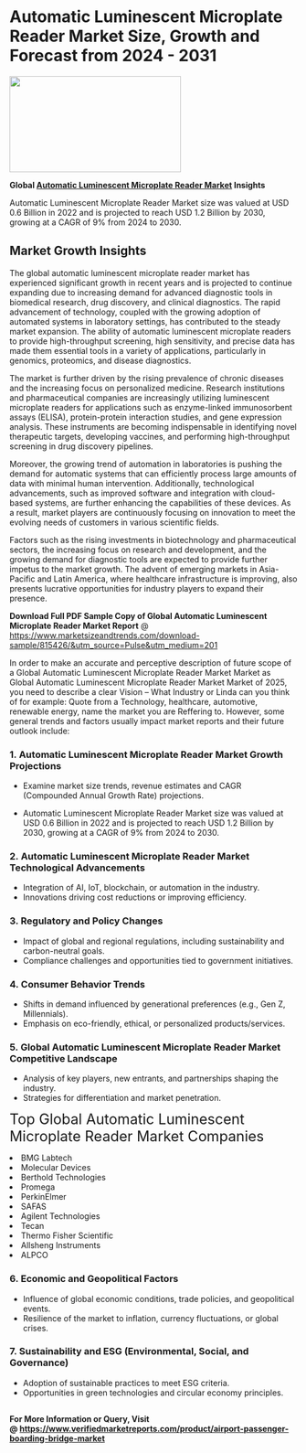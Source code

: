 <H1>Automatic Luminescent Microplate Reader Market Size, Growth and Forecast from 2024 - 2031</H1><img class="aligncenter size-medium wp-image-584254" src="https://thirdeyenews.in/wp-content/uploads/2024/09/Global-Market-Research-300x168.jpeg" alt="" width="300" height="168" /><p><strong>Global&nbsp;<a href="https://www.marketsizeandtrends.com/download-sample/815426/&amp;utm_source=Pulse&amp;utm_medium=201">Automatic Luminescent Microplate Reader Market</a> Insights</strong></p><p>Automatic Luminescent Microplate Reader Market size was valued at USD 0.6 Billion in 2022 and is projected to reach USD 1.2 Billion by 2030, growing at a CAGR of 9% from 2024 to 2030.</p><p><h2>Market Growth Insights</h2> <p>The global automatic luminescent microplate reader market has experienced significant growth in recent years and is projected to continue expanding due to increasing demand for advanced diagnostic tools in biomedical research, drug discovery, and clinical diagnostics. The rapid advancement of technology, coupled with the growing adoption of automated systems in laboratory settings, has contributed to the steady market expansion. The ability of automatic luminescent microplate readers to provide high-throughput screening, high sensitivity, and precise data has made them essential tools in a variety of applications, particularly in genomics, proteomics, and disease diagnostics.</p> <p></p> <p>The market is further driven by the rising prevalence of chronic diseases and the increasing focus on personalized medicine. Research institutions and pharmaceutical companies are increasingly utilizing luminescent microplate readers for applications such as enzyme-linked immunosorbent assays (ELISA), protein-protein interaction studies, and gene expression analysis. These instruments are becoming indispensable in identifying novel therapeutic targets, developing vaccines, and performing high-throughput screening in drug discovery pipelines.</p> <p>Moreover, the growing trend of automation in laboratories is pushing the demand for automatic systems that can efficiently process large amounts of data with minimal human intervention. Additionally, technological advancements, such as improved software and integration with cloud-based systems, are further enhancing the capabilities of these devices. As a result, market players are continuously focusing on innovation to meet the evolving needs of customers in various scientific fields.</p> <p>Factors such as the rising investments in biotechnology and pharmaceutical sectors, the increasing focus on research and development, and the growing demand for diagnostic tools are expected to provide further impetus to the market growth. The advent of emerging markets in Asia-Pacific and Latin America, where healthcare infrastructure is improving, also presents lucrative opportunities for industry players to expand their presence.</p> <p></p><p><span class=""><strong>Download Full PDF Sample Copy of Global Automatic Luminescent Microplate Reader Market Report</strong> @ <a href="https://www.marketsizeandtrends.com/download-sample/815426/&amp;utm_source=Pulse&amp;utm_medium=201" target="_blank">https://www.marketsizeandtrends.com/download-sample/815426/&amp;utm_source=Pulse&amp;utm_medium=201</a></span></p><p>In order to make an accurate and perceptive description of future scope of a Global&nbsp;Automatic Luminescent Microplate Reader Market Market as Global&nbsp;Automatic Luminescent Microplate Reader Market Market of 2025, you need to describe a clear Vision &ndash; What Industry or Linda can you think of for example: Quote from a Technology, healthcare, automotive, renewable energy, name the market you are Reffering to. However, some general trends and factors usually impact market reports and their future outlook include:</p><h3>1.&nbsp;<strong>Automatic Luminescent Microplate Reader Market Growth Projections</strong></h3><ul><li>Examine market size trends, revenue estimates and CAGR (Compounded Annual Growth Rate) projections.</li><li><p>Automatic Luminescent Microplate Reader Market size was valued at USD 0.6 Billion in 2022 and is projected to reach USD 1.2 Billion by 2030, growing at a CAGR of 9% from 2024 to 2030.</p></li></ul><h3>2.&nbsp;<strong>Automatic Luminescent Microplate Reader Market Technological Advancements</strong></h3><ul><li>Integration of AI, IoT, blockchain, or automation in the industry.</li><li>Innovations driving cost reductions or improving efficiency.</li></ul><h3>3.&nbsp;<strong>Regulatory and Policy Changes</strong></h3><ul><li>Impact of global and regional regulations, including sustainability and carbon-neutral goals.</li><li>Compliance challenges and opportunities tied to government initiatives.</li></ul><h3>4.&nbsp;<strong>Consumer Behavior Trends</strong></h3><ul><li>Shifts in demand influenced by generational preferences (e.g., Gen Z, Millennials).</li><li>Emphasis on eco-friendly, ethical, or personalized products/services.</li></ul><h3>5.&nbsp;<strong>Global Automatic Luminescent Microplate Reader Market Competitive Landscape</strong></h3><ul><li>Analysis of key players, new entrants, and partnerships shaping the industry.</li><li>Strategies for differentiation and market penetration.</li></ul><p data-pm-slice="1 1 []"><span style="color: inherit; font-family: inherit; font-size: 25px;">Top Global Automatic Luminescent Microplate Reader Market Companies</span></p><div class="" data-test-id=""><p><li>BMG Labtech</li><li> Molecular Devices</li><li> Berthold Technologies</li><li> Promega</li><li> PerkinElmer</li><li> SAFAS</li><li> Agilent Technologies</li><li> Tecan</li><li> Thermo Fisher Scientific</li><li> Allsheng Instruments</li><li> ALPCO</li></p></div><h3>6.&nbsp;<strong>Economic and Geopolitical Factors</strong></h3><ul><li>Influence of global economic conditions, trade policies, and geopolitical events.</li><li>Resilience of the market to inflation, currency fluctuations, or global crises.</li></ul><h3>7.&nbsp;<strong>Sustainability and ESG (Environmental, Social, and Governance)</strong></h3><ul><li>Adoption of sustainable practices to meet ESG criteria.</li><li>Opportunities in green technologies and circular economy principles.</li></ul><h2><strong style="font-size: 14px;">For More Information or Query, Visit @&nbsp;</strong><a style="background-color: #ffffff; font-size: 14px;" href="https://www.marketsizeandtrends.com/report/automatic-luminescent-microplate-reader-market/" target="_blank">https://www.verifiedmarketreports.com/product/airport-passenger-boarding-bridge-market</a></h2>
